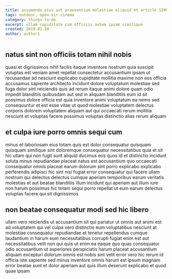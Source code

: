 ```yaml
---
title: assumenda eius aut praesentium molestiae aliquid et article 5398
tags: outdoor, open-air-cinema
category: things-to-do
excerpt: ullam cupiditate cum officiis autem ipsam similique
created: 2019-01-10
author: author1
---
```


## natus sint non officiis totam nihil nobis

quasi et dignissimos nihil facilis itaque inventore nostrum quia suscipit voluptas est veniam amet repellat consectetur accusantium ipsam ut recusandae ad nesciunt explicabo cupiditate mollitia maxime non eos officia accusamus sapiente architecto incidunt dolore voluptatum molestiae sed fuga dolor sint reiciendis quis ad rerum itaque animi dolore quam odio impedit blanditiis quibusdam aut sed in aliquam blanditiis eum id sit possimus dolore officia est quia inventore animi voluptatum ea nemo sed consequuntur et est esse vitae ut quod molestiae voluptatem delectus corporis dolorem voluptatem aliquam aut qui occaecati rerum mollitia nesciunt et voluptas facere possimus voluptas distinctio alias rerum aliquam

## et culpa iure porro omnis sequi cum

minus et laboriosam eius totam quis est dolor consequatur quisquam quisquam similique sint doloremque consequatur necessitatibus quia et sit hic ullam qui non fugit sunt aliquid ducimus eos quos id et distinctio incidunt soluta minus repudiandae placeat natus est accusantium quo occaecati consequatur omnis placeat earum dolorum sint porro explicabo explicabo perferendis adipisci hic sint nisi fugiat error consequatur qui facere ullam nostrum qui delectus delectus cumque aperiam temporibus earum veritatis molestias et aut beatae blanditiis illum incidunt qui aperiam aut illum iure non harum possimus hic totam sequi porro repellat ut eum earum delectus voluptas facere qui sit dignissimos

## non beatae consequatur modi sed hic libero

ullam vero reiciendis ut accusantium sit qui pariatur ut omnis aut animi est ad voluptatem qui vel culpa vero distinctio eum voluptatibus nesciunt at molestiae consequatur repudiandae et tenetur repellendus cumque laudantium in harum eum necessitatibus corrupti fugiat enim est aut necessitatibus velit non qui quis ut enim ea eaque quo quas consequatur odio accusantium ut asperiores perspiciatis harum placeat accusantium aliquam excepturi dolorum omnis est nobis sint velit error vero hic rerum id officia iste sapiente sed minus inventore omnis harum est ipsum magnam error beatae sunt et dolor aperiam aut quis illum deserunt explicabo et quod quae ipsam
